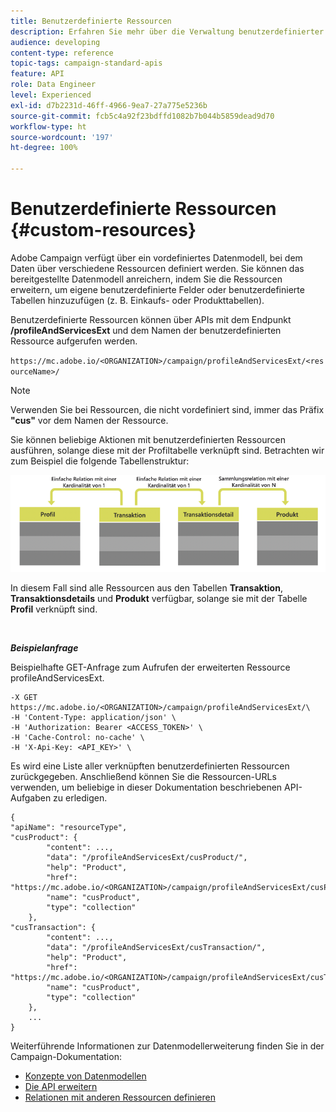 ```yaml
---
title: Benutzerdefinierte Ressourcen
description: Erfahren Sie mehr über die Verwaltung benutzerdefinierter Ressourcen mit APIs.
audience: developing
content-type: reference
topic-tags: campaign-standard-apis
feature: API
role: Data Engineer
level: Experienced
exl-id: d7b2231d-46ff-4966-9ea7-27a775e5236b
source-git-commit: fcb5c4a92f23bdffd1082b7b044b5859dead9d70
workflow-type: ht
source-wordcount: '197'
ht-degree: 100%

---
```


# Benutzerdefinierte Ressourcen {#custom-resources}

Adobe Campaign verfügt über ein vordefiniertes Datenmodell, bei dem Daten über verschiedene Ressourcen definiert werden. Sie können das bereitgestellte Datenmodell anreichern, indem Sie die Ressourcen erweitern, um eigene benutzerdefinierte Felder oder benutzerdefinierte Tabellen hinzuzufügen (z. B. Einkaufs- oder Produkttabellen).

Benutzerdefinierte Ressourcen können über APIs mit dem Endpunkt **/profileAndServicesExt** und dem Namen der benutzerdefinierten Ressource aufgerufen werden.

`https://mc.adobe.io/<ORGANIZATION>/campaign/profileAndServicesExt/<resourceName>/`

>[!NOTE]
>
>Verwenden Sie bei Ressourcen, die nicht vordefiniert sind, immer das Präfix <b>&quot;cus&quot;</b> vor dem Namen der Ressource.

Sie können beliebige Aktionen mit benutzerdefinierten Ressourcen ausführen, solange diese mit der Profiltabelle verknüpft sind. Betrachten wir zum Beispiel die folgende Tabellenstruktur:

![Alternativtext](assets/cusresources.png)

In diesem Fall sind alle Ressourcen aus den Tabellen **Transaktion**, **Transaktionsdetails** und **Produkt** verfügbar, solange sie mit der Tabelle **Profil** verknüpft sind.

<br/>

***Beispielanfrage***

Beispielhafte GET-Anfrage zum Aufrufen der erweiterten Ressource profileAndServicesExt.

```
-X GET https://mc.adobe.io/<ORGANIZATION>/campaign/profileAndServicesExt/\
-H 'Content-Type: application/json' \
-H 'Authorization: Bearer <ACCESS_TOKEN>' \
-H 'Cache-Control: no-cache' \
-H 'X-Api-Key: <API_KEY>' \
```

Es wird eine Liste aller verknüpften benutzerdefinierten Ressourcen zurückgegeben. Anschließend können Sie die Ressourcen-URLs verwenden, um beliebige in dieser Dokumentation beschriebenen API-Aufgaben zu erledigen.

```
{
"apiName": "resourceType",
"cusProduct": {
        "content": ...,
        "data": "/profileAndServicesExt/cusProduct/",
        "help": "Product",
        "href": "https://mc.adobe.io/<ORGANIZATION>/campaign/profileAndServicesExt/cusProduct/metadata",
        "name": "cusProduct",
        "type": "collection"
    },
"cusTransaction": {
        "content": ...,
        "data": "/profileAndServicesExt/cusTransaction/",
        "help": "Product",
        "href": "https://mc.adobe.io/<ORGANIZATION>/campaign/profileAndServicesExt/cusTransaction/metadata",
        "name": "cusProduct",
        "type": "collection"
    },
    ...
}
```

Weiterführende Informationen zur Datenmodellerweiterung finden Sie in der Campaign-Dokumentation:

* [Konzepte von Datenmodellen](../../developing/using/data-model-concepts.md)
* [Die API erweitern](../../developing/using/about-extending-the-api.md)
* [Relationen mit anderen Ressourcen definieren](https://helpx.adobe.com/de/campaign/standard/developing/using/configuring-the-resource-s-data-structure.html#defining-links-with-other-resources)
